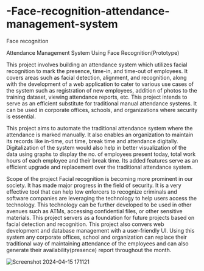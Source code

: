 # -Face-recognition-attendance-management-system
Face recognition 

Attendance Management System Using Face Recognition(Prototype)

This project involves building an attendance system which utilizes facial recognition to mark the presence, time-in, and time-out of employees. It covers areas such as facial detection, alignment, and recognition, along with the development of a web application to cater to various use cases of the system such as registration of new employees, addition of photos to the training dataset, viewing attendance reports, etc. This project intends to serve as an efficient substitute for traditional manual attendance systems. It can be used in corporate offices, schools, and organizations where security is essential.

This project aims to automate the traditional attendance system where the attendance is marked manually. It also enables an organization to maintain its records like in-time, out time, break time and attendance digitally. Digitalization of the system would also help in better visualization of the data using graphs to display the no. of employees present today, total work hours of each employee and their break time. Its added features serve as an efficient upgrade and replacement over the traditional attendance system.

Scope of the project Facial recognition is becoming more prominent in our society. It has made major progress in the field of security. It is a very effective tool that can help low enforcers to recognize criminals and software companies are leveraging the technology to help users access the technology. This technology can be further developed to be used in other avenues such as ATMs, accessing confidential files, or other sensitive materials. This project servers as a foundation for future projects based on facial detection and recognition. This project also convers web development and database management with a user-friendly UI. Using this system any corporate offices, school and organization can replace their traditional way of maintaining attendance of the employees and can also generate their availability(presence) report throughout the month.

![Screenshot 2024-04-15 171121](https://github.com/princedalmet/-Face-recognition-attendance-management-system/assets/99526815/842be13b-3ee0-47c5-b985-9cc73e0283c6)
